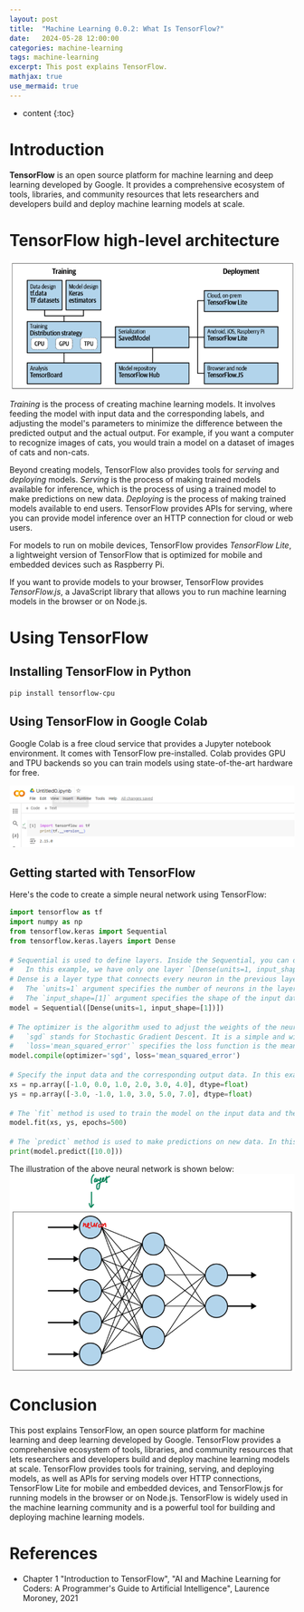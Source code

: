 ```yaml
---
layout: post
title:  "Machine Learning 0.0.2: What Is TensorFlow?"
date:   2024-05-28 12:00:00
categories: machine-learning 
tags: machine-learning
excerpt: This post explains TensorFlow.
mathjax: true
use_mermaid: true
---
```


* content
{:toc}

# Introduction
**TensorFlow** is an open source platform for machine learning and deep learning developed by Google. It provides a comprehensive ecosystem of tools, libraries, 
and community resources that lets researchers and developers build and deploy machine learning models at scale.


# TensorFlow high-level architecture
![TensorFlow high-level architecture](/assets/images/ML/002/tensorflow-architecture.png)

_Training_ is the process of creating machine learning models. It involves feeding the model with input data and the corresponding labels, and 
adjusting the model's parameters to minimize the difference between the predicted output and the actual output. 
For example, if you want a computer to recognize images of cats, you would train a model on a dataset of images of cats and non-cats.

Beyond creating models, TensorFlow also provides tools for _serving_ and _deploying_ models. _Serving_ is the process of making trained models available for
inference, which is the process of using a trained model to make predictions on new data. _Deploying_ is the process of making trained models available to end users.
TensorFlow provides APIs for serving, where you can provide model inference over an HTTP connection for cloud or web users.   

For models to run on mobile devices, TensorFlow provides _TensorFlow Lite_, a lightweight version of TensorFlow that is optimized for mobile and embedded devices such as Raspberry Pi.  

If you want to provide models to your browser, TensorFlow provides _TensorFlow.js_, a JavaScript library that allows you to run machine learning models in the browser or on Node.js.  

# Using TensorFlow  

## Installing TensorFlow in Python

```bash
pip install tensorflow-cpu
```

## Using TensorFlow in Google Colab
Google Colab is a free cloud service that provides a Jupyter notebook environment. It comes with TensorFlow pre-installed. Colab provides GPU and TPU backends so you 
can train models using state-of-the-art hardware for free.

![Google Colab](/assets/images/ML/002/colab.png)

## Getting started with TensorFlow

Here's the code to create a simple neural network using TensorFlow:

```python
import tensorflow as tf
import numpy as np
from tensorflow.keras import Sequential
from tensorflow.keras.layers import Dense

# Sequential is used to define layers. Inside the Sequential, you can define the layers of the neural network. 
#   In this example, we have only one layer `[Dense(units=1, input_shape=[1])]`.
# Dense is a layer type that connects every neuron in the previous layer to every neuron in the current layer.
#   The `units=1` argument specifies the number of neurons in the layer. In this case, we have only one neuron.
#   The `input_shape=[1]` argument specifies the shape of the input data. In this case, the input data is a single number.
model = Sequential([Dense(units=1, input_shape=[1])])

# The optimizer is the algorithm used to adjust the weights of the neural network during training to minimize the loss.
#   `sgd` stands for Stochastic Gradient Descent. It is a simple and widely used optimizer.
#   `loss='mean_squared_error'` specifies the loss function is the mean squared error. It is used to measure the difference between the predicted output and the actual output.
model.compile(optimizer='sgd', loss='mean_squared_error')

# Specify the input data and the corresponding output data. In this example, we are trying to learn the function y = 2x - 1.
xs = np.array([-1.0, 0.0, 1.0, 2.0, 3.0, 4.0], dtype=float)
ys = np.array([-3.0, -1.0, 1.0, 3.0, 5.0, 7.0], dtype=float)

# The `fit` method is used to train the model on the input data and the corresponding output data.
model.fit(xs, ys, epochs=500)

# The `predict` method is used to make predictions on new data. In this example, we are predicting the output for x = 10.
print(model.predict([10.0]))
```
The illustration of the above neural network is shown below:
![Neural Network](/assets/images/ML/002/nn.png)


# Conclusion
This post explains TensorFlow, an open source platform for machine learning and deep learning developed by Google. TensorFlow provides a comprehensive ecosystem of tools, libraries, and community resources that lets researchers and developers build and deploy machine learning models at scale. TensorFlow provides tools for training, serving, and deploying models, as well as APIs for serving models over HTTP connections, TensorFlow Lite for mobile and embedded devices, and TensorFlow.js for running models in the browser or on Node.js. TensorFlow is widely used in the machine learning community and is a powerful tool for building and deploying machine learning models.

# References
- Chapter 1 "Introduction to TensorFlow", "AI and Machine Learning for Coders: A Programmer's Guide to Artificial Intelligence", Laurence Moroney, 2021